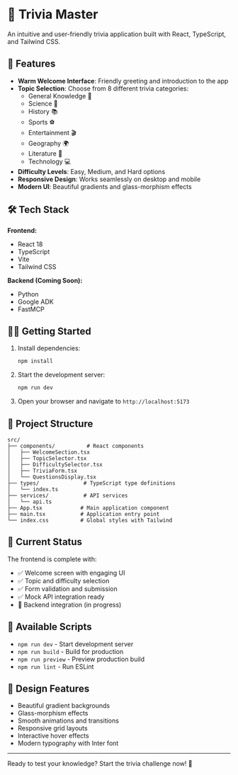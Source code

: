 # 🧠 Trivia Master

An intuitive and user-friendly trivia application built with React, TypeScript, and Tailwind CSS.

## 🚀 Features

- **Warm Welcome Interface**: Friendly greeting and introduction to the app
- **Topic Selection**: Choose from 8 different trivia categories:
  - General Knowledge 🎯
  - Science 🔬
  - History 📚
  - Sports ⚽
  - Entertainment 🎬
  - Geography 🌍
  - Literature 📖
  - Technology 💻
- **Difficulty Levels**: Easy, Medium, and Hard options
- **Responsive Design**: Works seamlessly on desktop and mobile
- **Modern UI**: Beautiful gradients and glass-morphism effects

## 🛠️ Tech Stack

**Frontend:**

- React 18
- TypeScript
- Vite
- Tailwind CSS

**Backend (Coming Soon):**

- Python
- Google ADK
- FastMCP

## 🏃‍♂️ Getting Started

1. Install dependencies:

   ```bash
   npm install
   ```

2. Start the development server:

   ```bash
   npm run dev
   ```

3. Open your browser and navigate to `http://localhost:5173`

## 📁 Project Structure

```
src/
├── components/          # React components
│   ├── WelcomeSection.tsx
│   ├── TopicSelector.tsx
│   ├── DifficultySelector.tsx
│   ├── TriviaForm.tsx
│   └── QuestionsDisplay.tsx
├── types/              # TypeScript type definitions
│   └── index.ts
├── services/           # API services
│   └── api.ts
├── App.tsx            # Main application component
├── main.tsx           # Application entry point
└── index.css          # Global styles with Tailwind
```

## 🎯 Current Status

The frontend is complete with:

- ✅ Welcome screen with engaging UI
- ✅ Topic and difficulty selection
- ✅ Form validation and submission
- ✅ Mock API integration ready
- 🔄 Backend integration (in progress)

## 🚀 Available Scripts

- `npm run dev` - Start development server
- `npm run build` - Build for production
- `npm run preview` - Preview production build
- `npm run lint` - Run ESLint

## 🎨 Design Features

- Beautiful gradient backgrounds
- Glass-morphism effects
- Smooth animations and transitions
- Responsive grid layouts
- Interactive hover effects
- Modern typography with Inter font

---

Ready to test your knowledge? Start the trivia challenge now! 🎉

